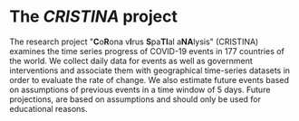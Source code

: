 # The *CRISTINA* project

The research project "**C**o**R**ona v**I**rus **S**pa**TI**al a**NA**lysis" (CRISTINA) examines the time series progress of COVID-19 events in 177 countries of the world. We collect daily data for events as well as government interventions and associate them with geographical time-series datasets in order to evaluate the rate of change. We also estimate future events based on assumptions of previous events in a time window of 5 days. Future projections, are based on assumptions and should only be used for educational reasons.
